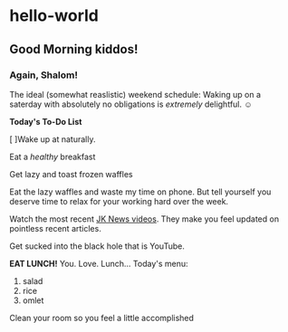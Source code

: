 # hello-world
## Good Morning kiddos!

### Again, **Shalom**!

The ideal (somewhat reaslistic) weekend schedule: Waking up on a saterday with absolutely no obligations is _extremely_ delightful. 
:relaxed:

**Today's To-Do List**

 [ ]Wake up at naturally.

Eat a _healthy_ breakfast 

Get lazy and toast frozen waffles

Eat the lazy waffles and waste my time on phone. But tell yourself you deserve time to relax for your working hard over the week. 

Watch the most recent [JK News videos](https://www.youtube.com/channel/UCfPhyExfcaqJBKc3HO3cNBw). They make you feel updated on pointless recent articles.

Get sucked into the black hole that is YouTube.  

**EAT LUNCH!** You. Love. Lunch... Today's menu:

1. salad
2. rice
3. omlet

Clean your room so you feel a little accomplished


